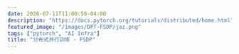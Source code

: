 ```yaml
---
date: 2026-07-11T11:00:59-04:00
description: "https://docs.pytorch.org/tutorials/distributed/home.html"
featured_image: "/images/DPT-FSDP/jaz.png"
tags: ["pytorch", "AI Infra"]
title: "分布式并行训练 - FSDP"
---
```


